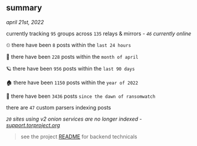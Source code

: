 
## summary
_april 21st, 2022_

currently tracking `95` groups across `135` relays & mirrors - _`46` currently online_

⏲ there have been `8` posts within the `last 24 hours`

🦈 there have been `228` posts within the `month of april`

🪐 there have been `956` posts within the `last 90 days`

🏚 there have been `1150` posts within the `year of 2022`

🦕 there have been `3436` posts `since the dawn of ransomwatch`

there are `47` custom parsers indexing posts

_`20` sites using v2 onion services are no longer indexed - [support.torproject.org](https://support.torproject.org/onionservices/v2-deprecation/)_

> see the project [README](https://github.com/thetanz/ransomwatch#ransomwatch--) for backend technicals
